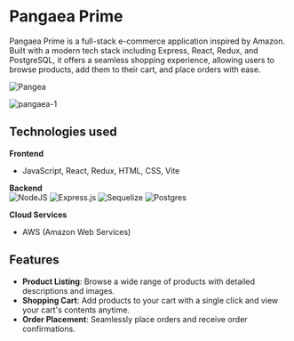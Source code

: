 # Pangaea Prime

Pangaea Prime is a full-stack e-commerce application inspired by Amazon. Built with a modern tech stack including Express, React, Redux, and PostgreSQL, it offers a seamless shopping experience, allowing users to browse products, add them to their cart, and place orders with ease.

![Pangea](https://github.com/jmurphy1196/Pangaea-prime/assets/65454757/828e89e5-8b6d-4eb7-8e0e-d38039ab6f17)

![pangaea-1](https://github.com/jmurphy1196/Pangaea-prime/assets/65454757/c1387a48-1703-45dd-b50f-4ee34b97852c)

## Technologies used

**Frontend**
- JavaScript, React, Redux, HTML, CSS, Vite

**Backend**  
![NodeJS](https://img.shields.io/badge/node.js-6DA55F?style=for-the-badge&logo=node.js&logoColor=white)  ![Express.js](https://img.shields.io/badge/express.js-%23404d59.svg?style=for-the-badge&logo=express&logoColor=%2361DAFB)  ![Sequelize](https://img.shields.io/badge/Sequelize-52B0E7?style=for-the-badge&logo=Sequelize&logoColor=white)  ![Postgres](https://img.shields.io/badge/postgres-%23316192.svg?style=for-the-badge&logo=postgresql&logoColor=white)

 **Cloud Services**
 - AWS (Amazon Web Services)

## Features

- **Product Listing**: Browse a wide range of products with detailed descriptions and images.
- **Shopping Cart**: Add products to your cart with a single click and view your cart's contents anytime.
- **Order Placement**: Seamlessly place orders and receive order confirmations.




